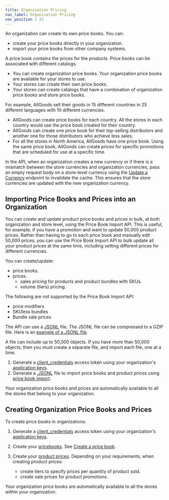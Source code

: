 ```yaml
---
title: Organization Pricing
nav_label: Organization Pricing
nav_position : 23
---
```


An organization can create its own price books. You can:

- create your price books directly in your organization.
- import your price books from other company systems.
 
A price book contains the prices for the products. Price books can be associated with different catalogs.

- You can create organization price books. Your organization price books are available for your stores to use.
- Your stores can create their own price books.
- Your stores can create catalogs that have a combination of organization price books and store price books.

For example, AllGoods sell their goods in 15 different countries in 25 different languages with 10 different currencies.

- AllGoods can create price books for each country. All the stores in each country would use the price book created for their country.
- AllGoods can create one price book for their top-selling distributors and another one for those distributors who achieve less sales. 
- For all the stores in North America, AllGoods have one price book. Using the same price book, AllGoods can create prices for specific promotions that are scheduled for use at a specific time.

In the API, when an organization creates a new currency or if there is a mismatch between the store currencies and organization currencies, pass an empty request body on a store-level currency using the [Update a Currency](/docs/pxm/currencies/currencies-api/update-a-currency) endpoint to invalidate the cache. This ensures that the store currencies are updated with the new organization currency.

## Importing Price Books and Prices into an Organization

You can create and update product price books and prices in bulk, at both organization and store level, using the Price Book Import API. This is useful, for example, if you have a promotion and want to update 50,000 product prices. Rather than having to go to each price book and manually edit 50,000 prices, you can use the Price Book Import API to bulk update all your product prices at the same time, including setting different prices for different currencies.

You can create/update:

- price books.
- prices.
   - sales pricing for products and product bundles with SKUs.
   - volume (tiers) pricing.

The following are not supported by the Price Book Import API:

- price modifiers
- SKUless bundles
- Bundle sale prices

The API can use a [JSONL](https://jsonlines.org/) file. The JSONL file can be compressed to a GZIP file. Here is an [example of a JSONL file](/assets/example_file_all.jsonl).

A file can include up to 50,000 objects. If you have more than 50,000 objects, then you must create a separate file, and import each file, one at a time.

1. Generate a [client_credentials](/guides/Getting-Started/authentication/Tokens/client-credential-token) access token using your organization's [application keys](/guides/Getting-Started/authentication/application-keys/application-keys-overview).
1. Generate a [.JSONL](/docs/pxm/pricebooks/price-import/pricebook-import-jsonl) file to import price books and product prices using [price book import](/docs/pxm/pricebooks/price-import/import-prices).

Your organization price books and prices are automatically available to all the stores that belong to your organization.

## Creating Organization Price Books and Prices

To create price books in organizations:

1. Generate a [client_credentials](/guides/Getting-Started/authentication/Tokens/client-credential-token) access token using your organization's [application keys](/guides/Getting-Started/authentication/application-keys/application-keys-overview).
1. Create your [pricebooks](/docs/pxm/pricebooks/pxm-pricebooks/create-a-pricebook). See [Create a price book](/docs/pxm/pricebooks/pxm-pricebooks/create-a-pricebook).
1. Create your [product prices](/docs/pxm/pricebooks/pxm-pricebooks-prices/create-product-prices). Depending on your requirements, when creating product prices:

    - create tiers to specify prices per quantity of product sold.
    - create sale prices for product promotions.

Your organization price books are automatically available to all the stores within your organization.
